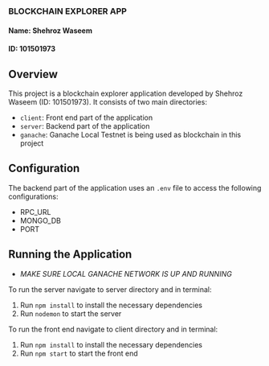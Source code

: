 ### BLOCKCHAIN EXPLORER APP
#### Name: Shehroz Waseem
#### ID: 101501973


## Overview
This project is a blockchain explorer application developed by Shehroz Waseem (ID: 101501973). It consists of two main directories:
- `client`: Front end part of the application
- `server`: Backend part of the application
- `ganache`: Ganache Local Testnet is being used as blockchain in this project

## Configuration
The backend part of the application uses an `.env` file to access the following configurations:
- RPC_URL
- MONGO_DB 
- PORT 

## Running the Application

- *MAKE SURE LOCAL GANACHE NETWORK IS UP AND RUNNING*


To run the server navigate to server directory and in terminal:
1. Run `npm install` to install the necessary dependencies
2. Run `nodemon` to start the server

To run the front end  navigate to client directory and in terminal:
1. Run `npm install` to install the necessary dependencies
2. Run `npm start` to start the front end



